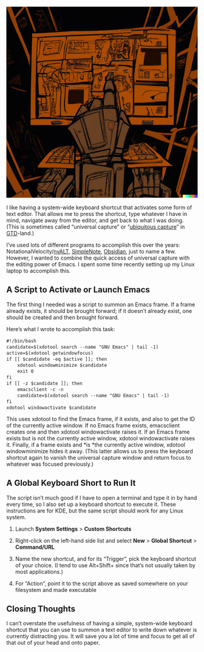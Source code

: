 <!--
.. title: Use Emacs for GTD Universal Capture in Linux
.. slug: use-emacs-for-gtd-universal-capture-in-linux
.. date: 2023-03-16 12:00:00 UTC-07:00
.. tags: 
.. category: howto
.. link: 
.. description: 
.. type: text
-->

![image](/images/1_Lnnoxld_wCdF0TfxCU_Ufg.webp)

I like having a system-wide keyboard shortcut that activates some form of text editor. That allows me to press the shortcut, type whatever I have in mind, navigate away from the editor, and get back to what I was doing. (This is sometimes called “universal capture” or “[ubiquitous capture](https://zenhabits.net/tips-for-gtds-ubiquitous-capture/)” in [GTD](https://gettingthingsdone.com/)-land.)

I’ve used lots of different programs to accomplish this over the years: NotationalVelocity/[nvALT](https://brettterpstra.com/projects/nvalt/), [SimpleNote](https://simplenote.com/), [Obsidian](https://obsidian.md/), just to name a few. However, I wanted to combine the quick access of universal capture with the editing power of Emacs. I spent some time recently setting up my Linux laptop to accomplish this.

<!-- TEASER_END -->

## A Script to Activate or Launch Emacs

The first thing I needed was a script to summon an Emacs frame. If a frame already exists, it should be brought forward; if it doesn’t already exist, one should be created and then brought forward.

Here’s what I wrote to accomplish this task:

    #!/bin/bash
    candidate=$(xdotool search --name "GNU Emacs" | tail -1)
    active=$(xdotool getwindowfocus)
    if [[ $candidate -eq $active ]]; then
        xdotool windowminimize $candidate
        exit 0
    fi
    if [[ -z $candidate ]]; then
        emacsclient -c -n
        candidate=$(xdotool search --name "GNU Emacs" | tail -1)
    fi
    xdotool windowactivate $candidate

This uses xdotool to find the Emacs frame, if it exists, and also to get the ID of the currently active window. If no Emacs frame exists, emacsclient creates one and then xdotool windowactivate raises it. If an Emacs frame exists but is not the currently active window, xdotool windowactivate raises it. Finally, if a frame exists and *is *the currently active window, xdotool windowminimize hides it away. (This latter allows us to press the keyboard shortcut again to vanish the universal capture window and return focus to whatever was focused previously.)

## A Global Keyboard Short to Run It

The script isn’t much good if I have to open a terminal and type it in by hand every time, so I also set up a keyboard shortcut to execute it. These instructions are for KDE, but the same script should work for any Linux system.

1. Launch **System Settings** > **Custom Shortcuts**

1. Right-click on the left-hand side list and select **New** > **Global Shortcut** > **Command/URL**

1. Name the new shortcut, and for its “Trigger”, pick the keyboard shortcut of your choice. (I tend to use Alt+Shift+<key> since that’s not usually taken by most applications.)

1. For “Action”, point it to the script above as saved somewhere on your filesystem and made executable

## Closing Thoughts

I can’t overstate the usefulness of having a simple, system-wide keyboard shortcut that you can use to summon a text editor to write down whatever is currently distracting you. It will save you a lot of time and focus to get all of that out of your head and onto paper.
